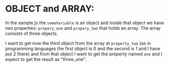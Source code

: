 # OBJECT and ARRAY:

In the sample.js the `someVariable` is an object and inside that object we have two properties: `propery_one` and `propery_two` that holds an array. The array consists of three objects.

I want to get now the third object from the array at `property_two` (as in programming languages the first object is 0 and the second is 1 and I have put 2 there) and from that object I want to get the property named `one` and I expect to get the result as "three_one".